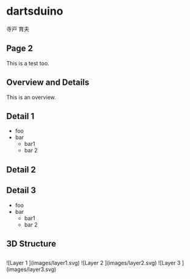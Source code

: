
# dartsduino    <!-- class: "slide", id: "title" -->

<p class="large">
  寺戸 育夫
</p>


## Page 2    <!-- class: "slide" -->

This is a test too.


## Overview and Details    <!-- id: "overview-and-details", group: "zoom-test", class: "slide zoom-overview", dx: 0 -->

This is an overview.

## Detail 1    <!-- group: "zoom-test zoom-test-child", class: "slide zoom-item", scale: 0.25, tx: -280 -->

* foo
* bar
  * bar1
  * bar 2

## Detail 2    <!-- group: "zoom-test zoom-test-child", class: "slide zoom-item", scale: 0.25 -->

## Detail 3    <!-- group: "zoom-test zoom-test-child", class: "slide zoom-item", scale: 0.25, tx:  280 -->

* foo
* bar
  * bar1
  * bar 2

##     <!-- group: "zoom-test", class: "zoom-overview", dx: 1500 -->


## 3D Structure    <!-- id: "3d-structure", class: "slide layers-3d", dx: 0 -->

##     <!-- group: "layers-test", class: "layers-3d", z: 100, rotate-x: -70, rotate-y: -45 -->

<div class="layers">
  ![Layer 1   <!-- class: "layer", id: "layer1", width: 560 -->](images/layer1.svg)
  ![Layer 2   <!-- class: "layer", id: "layer2", width: 560 -->](images/layer2.svg)
  ![Layer 3   <!-- class: "layer", id: "layer3", width: 560 -->](images/layer3.svg)
</div>

##     <!-- group: "layers-test", id: "layers-detail" -->
